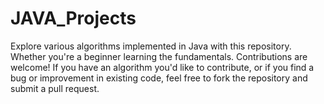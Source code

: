 # JAVA_Projects
Explore various algorithms implemented in Java with this repository. Whether you're a beginner learning the fundamentals. Contributions are welcome! If you have an algorithm you'd like to contribute, or if you find a bug or improvement in existing code, feel free to fork the repository and submit a pull request.

